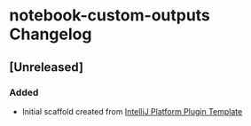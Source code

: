 <!-- Keep a Changelog guide -> https://keepachangelog.com -->

# notebook-custom-outputs Changelog

## [Unreleased]
### Added
- Initial scaffold created from [IntelliJ Platform Plugin Template](https://github.com/JetBrains/intellij-platform-plugin-template)
